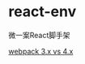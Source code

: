 # react-env
微一案React脚手架

[webpack 3.x vs 4.x](https://github.com/wya-team/react-env/tree/master/3.x%20vs%204.x)

